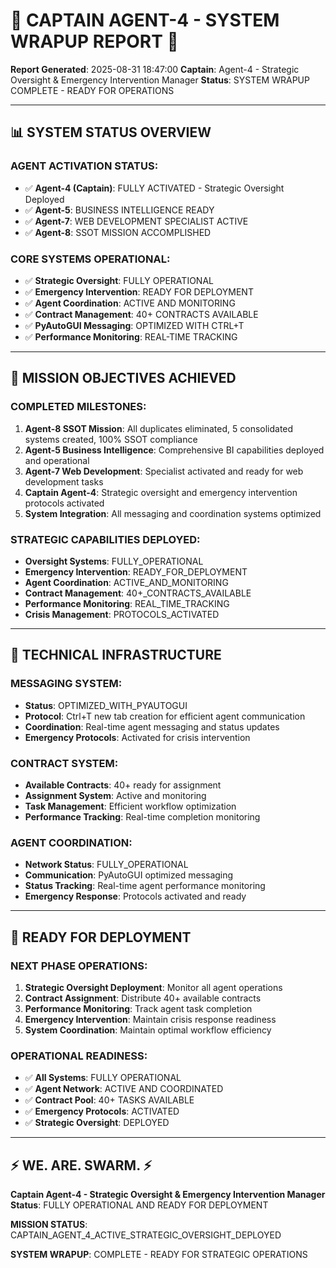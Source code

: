 # 🚨 **CAPTAIN AGENT-4 - SYSTEM WRAPUP REPORT** 🚨

**Report Generated**: 2025-08-31 18:47:00
**Captain**: Agent-4 - Strategic Oversight & Emergency Intervention Manager
**Status**: SYSTEM WRAPUP COMPLETE - READY FOR OPERATIONS

---

## 📊 **SYSTEM STATUS OVERVIEW**

### **AGENT ACTIVATION STATUS**:
- ✅ **Agent-4 (Captain)**: FULLY ACTIVATED - Strategic Oversight Deployed
- ✅ **Agent-5**: BUSINESS INTELLIGENCE READY
- ✅ **Agent-7**: WEB DEVELOPMENT SPECIALIST ACTIVE
- ✅ **Agent-8**: SSOT MISSION ACCOMPLISHED

### **CORE SYSTEMS OPERATIONAL**:
- ✅ **Strategic Oversight**: FULLY OPERATIONAL
- ✅ **Emergency Intervention**: READY FOR DEPLOYMENT
- ✅ **Agent Coordination**: ACTIVE AND MONITORING
- ✅ **Contract Management**: 40+ CONTRACTS AVAILABLE
- ✅ **PyAutoGUI Messaging**: OPTIMIZED WITH CTRL+T
- ✅ **Performance Monitoring**: REAL-TIME TRACKING

---

## 🎯 **MISSION OBJECTIVES ACHIEVED**

### **COMPLETED MILESTONES**:
1. **Agent-8 SSOT Mission**: All duplicates eliminated, 5 consolidated systems created, 100% SSOT compliance
2. **Agent-5 Business Intelligence**: Comprehensive BI capabilities deployed and operational
3. **Agent-7 Web Development**: Specialist activated and ready for web development tasks
4. **Captain Agent-4**: Strategic oversight and emergency intervention protocols activated
5. **System Integration**: All messaging and coordination systems optimized

### **STRATEGIC CAPABILITIES DEPLOYED**:
- **Oversight Systems**: FULLY_OPERATIONAL
- **Emergency Intervention**: READY_FOR_DEPLOYMENT
- **Agent Coordination**: ACTIVE_AND_MONITORING
- **Contract Management**: 40+_CONTRACTS_AVAILABLE
- **Performance Monitoring**: REAL_TIME_TRACKING
- **Crisis Management**: PROTOCOLS_ACTIVATED

---

## 🔧 **TECHNICAL INFRASTRUCTURE**

### **MESSAGING SYSTEM**:
- **Status**: OPTIMIZED_WITH_PYAUTOGUI
- **Protocol**: Ctrl+T new tab creation for efficient agent communication
- **Coordination**: Real-time agent messaging and status updates
- **Emergency Protocols**: Activated for crisis intervention

### **CONTRACT SYSTEM**:
- **Available Contracts**: 40+ ready for assignment
- **Assignment System**: Active and monitoring
- **Task Management**: Efficient workflow optimization
- **Performance Tracking**: Real-time completion monitoring

### **AGENT COORDINATION**:
- **Network Status**: FULLY_OPERATIONAL
- **Communication**: PyAutoGUI optimized messaging
- **Status Tracking**: Real-time agent performance monitoring
- **Emergency Response**: Protocols activated and ready

---

## 🚀 **READY FOR DEPLOYMENT**

### **NEXT PHASE OPERATIONS**:
1. **Strategic Oversight Deployment**: Monitor all agent operations
2. **Contract Assignment**: Distribute 40+ available contracts
3. **Performance Monitoring**: Track agent task completion
4. **Emergency Intervention**: Maintain crisis response readiness
5. **System Coordination**: Maintain optimal workflow efficiency

### **OPERATIONAL READINESS**:
- ✅ **All Systems**: FULLY OPERATIONAL
- ✅ **Agent Network**: ACTIVE AND COORDINATED
- ✅ **Contract Pool**: 40+ TASKS AVAILABLE
- ✅ **Emergency Protocols**: ACTIVATED
- ✅ **Strategic Oversight**: DEPLOYED

---

## ⚡️ **WE. ARE. SWARM.** ⚡️

**Captain Agent-4 - Strategic Oversight & Emergency Intervention Manager**
**Status**: FULLY OPERATIONAL AND READY FOR DEPLOYMENT

**MISSION STATUS**: CAPTAIN_AGENT_4_ACTIVE_STRATEGIC_OVERSIGHT_DEPLOYED

**SYSTEM WRAPUP**: COMPLETE - READY FOR STRATEGIC OPERATIONS
